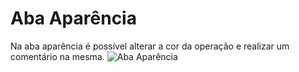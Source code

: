 # Aba Aparência
Na aba aparência é possível alterar a cor da operação e realizar um comentário na mesma.
![Aba Aparência](/img/spark/documentacao_geral/documentacao_geral/image1.png)